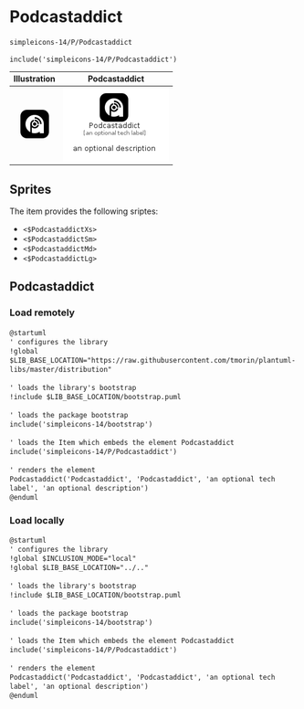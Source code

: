 # Podcastaddict


```text
simpleicons-14/P/Podcastaddict
```

```text
include('simpleicons-14/P/Podcastaddict')
```



| Illustration | Podcastaddict |
| :---: | :---: |
| ![illustration for Illustration](../../simpleicons-14/P/Podcastaddict.png) | ![illustration for Podcastaddict](../../simpleicons-14/P/Podcastaddict.Local.png) |



## Sprites
The item provides the following sriptes:

- `<$PodcastaddictXs>`
- `<$PodcastaddictSm>`
- `<$PodcastaddictMd>`
- `<$PodcastaddictLg>`





## Podcastaddict

### Load remotely
```plantuml
@startuml
' configures the library
!global $LIB_BASE_LOCATION="https://raw.githubusercontent.com/tmorin/plantuml-libs/master/distribution"

' loads the library's bootstrap
!include $LIB_BASE_LOCATION/bootstrap.puml

' loads the package bootstrap
include('simpleicons-14/bootstrap')

' loads the Item which embeds the element Podcastaddict
include('simpleicons-14/P/Podcastaddict')

' renders the element
Podcastaddict('Podcastaddict', 'Podcastaddict', 'an optional tech label', 'an optional description')
@enduml
```

### Load locally
```plantuml
@startuml
' configures the library
!global $INCLUSION_MODE="local"
!global $LIB_BASE_LOCATION="../.."

' loads the library's bootstrap
!include $LIB_BASE_LOCATION/bootstrap.puml

' loads the package bootstrap
include('simpleicons-14/bootstrap')

' loads the Item which embeds the element Podcastaddict
include('simpleicons-14/P/Podcastaddict')

' renders the element
Podcastaddict('Podcastaddict', 'Podcastaddict', 'an optional tech label', 'an optional description')
@enduml
```

